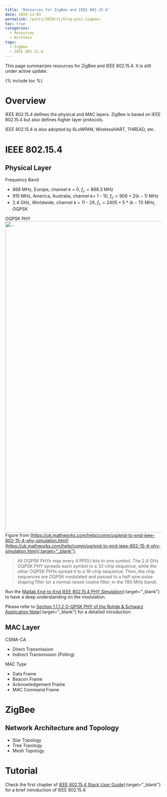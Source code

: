 ```yaml
---
title: 'Resources for ZigBee and IEEE 802.15.4'
date: 2020-11-03
permalink: /posts/2020/11/blog-post-zigbee/
toc: true
categories:
  - Resources
  - Wireless  
tags:  
  - ZigBee
  - IEEE 802.15.4
---
```


This page summarizes resources for ZigBee and IEEE 802.15.4. It is still under active update.

{% include toc %}

# Overview
IEEE 802.15.4 defines the physical and MAC layers. ZigBee is based on IEEE 802.15.4 but also defines higher layer protocols.

IEEE 802.15.4 is also adopted by 6LoWPAN, WirelessHART, THREAD, etc.

# IEEE 802.15.4

## Physical Layer
Frequency Band
* 868 MHz, Europe, channel $k$ = 0, $f_c = 868.3$ MHz
* 915 MHz, America, Australia, channel $k=$ 1 - 10,  $f_c = 906 + 2(k-1)$ MHz
* 2.4 GHz, Worldwide, channel $k$ = 11 - 26, $f_c = 2405 + 5*(k-11)$ MHz, OQPSK

OQPSK PHY
<br />
<img align="center" width="1000" src="{{ site.url }}/images/zigbee/lrwpanOQPSK.png" alt="...">
<br />
Figure from [https://uk.mathworks.com/help/comm/ug/end-to-end-ieee-802-15-4-phy-simulation.html](https://uk.mathworks.com/help/comm/ug/end-to-end-ieee-802-15-4-phy-simulation.html){:target="_blank"}.

> All OQPSK PHYs map every 4 PPDU bits to one symbol. The 2.4 GHz OQPSK PHY spreads each symbol to a 32-chip sequence, while the other OQPSK PHYs spread it to a 16-chip sequence. Then, the chip sequences are OQPSK modulated and passed to a half-sine pulse shaping filter (or a normal raised cosine filter, in the 780 MHz band).

Run the [Matlab End-to-End IEEE 802.15.4 PHY Simulation](https://uk.mathworks.com/help/comm/ug/end-to-end-ieee-802-15-4-phy-simulation.html){:target="_blank"} to have a deep understanding on the modulation. 


Please refer to [Section 1.1.1.2 O-QPSK PHY of the Rohde & Schwarz Application Note](https://scdn.rohde-schwarz.com/ur/pws/dl_downloads/dl_application/application_notes/1gp105/1GP105_1E_Generation_of_IEEE_802154_Signals.pdf){:target="_blank"} for a detailed introduction.


## MAC Layer
CSMA-CA

* Direct Transmission
* Indirect Transmission (Polling)

MAC Type
* Data Frame
* Beacon Frame
* Acknowledgement Frame
* MAC Command Frame

# ZigBee
## Network Architecture and Topology
* Star Topology
* Tree Topology
* Mesh Topology

# Tutorial
Check the first chapter of [IEEE 802.15.4 Stack User Guide](https://www.nxp.com/docs/en/user-guide/JN-UG-3024.pdf){:target="_blank"} for a brief introduction of IEEE 802.15.4.

